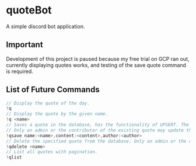 # quoteBot
A simple discord bot application.

## Important
Development of this project is paused because my free trial on GCP ran out, currently displaying quotes works, and testing of the save quote command is required.

## List of Future Commands
```c
// Display the quote of the day.
!q
// Display the quote by the given name.
!q <name>
// Saves a quote in the database, has the functionality of UPSERT. The author field is optional.
// Only an admin or the contributor of the existing quote may update the aforementioned quote.
!qsave name:<name>,content:<content>,author:<author>
// Delete the specified quote from the database. Only an admin or the contributor may delete the quote.
!qdelete <name>
// List all quotes with pagination.
!qlist
```
